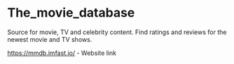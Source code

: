 # The_movie_database
Source for movie, TV and celebrity content. Find ratings and reviews for the newest movie and TV shows.


https://mmdb.imfast.io/ - Website link

